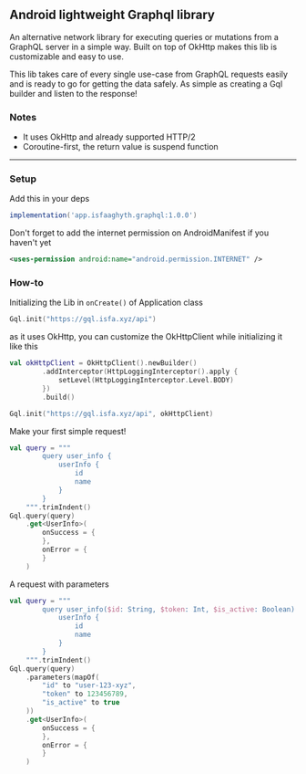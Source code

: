 ## Android lightweight Graphql library

An alternative network library for executing queries or mutations from a GraphQL server in a simple way. Built on top of OkHttp makes this lib is customizable and easy to use.

This lib takes care of every single use-case from GraphQL requests easily and is ready to go for getting the data safely. As simple as creating a Gql builder and listen to the response!

### Notes
- It uses OkHttp and already supported HTTP/2
- Coroutine-first, the return value is suspend function

***

### Setup

Add this in your deps
```gradle
implementation('app.isfaaghyth.graphql:1.0.0')
```

Don't forget to add the internet permission on AndroidManifest if you haven't yet
```xml
<uses-permission android:name="android.permission.INTERNET" />
```

### How-to

Initializing the Lib in `onCreate()` of Application class
```kt
Gql.init("https://gql.isfa.xyz/api")
```

as it uses OkHttp, you can customize the OkHttpClient while initializing it like this
```kt
val okHttpClient = OkHttpClient().newBuilder()
        .addInterceptor(HttpLoggingInterceptor().apply {
            setLevel(HttpLoggingInterceptor.Level.BODY)
        })
        .build()

Gql.init("https://gql.isfa.xyz/api", okHttpClient)
```

Make your first simple request!
```kt
val query = """
        query user_info {
            userInfo {
                id
                name
            }
        }
    """.trimIndent()
Gql.query(query)
    .get<UserInfo>(
        onSuccess = {
        },
        onError = {
        }
    )
```

A request with parameters
```kt
val query = """
        query user_info($id: String, $token: Int, $is_active: Boolean) {
            userInfo {
                id
                name
            }
        }
    """.trimIndent()
Gql.query(query)
    .parameters(mapOf(
        "id" to "user-123-xyz",
        "token" to 123456789,
        "is_active" to true
    ))
    .get<UserInfo>(
        onSuccess = {
        },
        onError = {
        }
    )
```